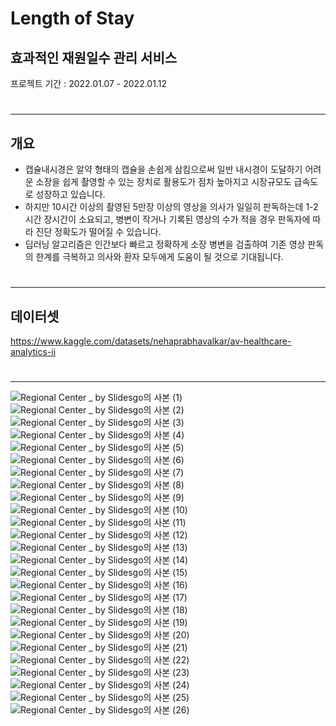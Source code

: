# Length of Stay
## 효과적인 재원일수 관리 서비스
프로젝트 기간 : 2022.01.07 - 2022.01.12
#
#
---
## 개요
* 캡슐내시경은 알약 형태의 캡슐을 손쉽게 삼킴으로써 일반 내시경이 도달하기 어려운 소장을 쉽게 촬영할 수 있는 장치로 활용도가 점차 높아지고 시장규모도 급속도로 성장하고 있습니다. 
* 하지만 10시간 이상의 촬영된 5만장 이상의 영상을 의사가 일일히 판독하는데 1-2시간 장시간이 소요되고, 병변이 작거나 기록된 영상의 수가 적을 경우 판독자에 따라 진단 정확도가 떨어질 수 있습니다. 
* 딥러닝 알고리즘은 인간보다 빠르고 정확하게 소장 병변을 검출하여 기존 영상 판독의 한계를 극복하고 의사와 환자 모두에게 도움이 될 것으로 기대됩니다.
#
---
## 데이터셋
https://www.kaggle.com/datasets/nehaprabhavalkar/av-healthcare-analytics-ii
#
---
![Regional Center _ by Slidesgo의 사본 (1)](https://user-images.githubusercontent.com/93903494/184843491-c8666307-6b57-4c74-896a-8e5656e3b02f.png)
![Regional Center _ by Slidesgo의 사본 (2)](https://user-images.githubusercontent.com/93903494/184843515-bb9d7e3b-f163-4159-86ed-85c0fe244324.png)
![Regional Center _ by Slidesgo의 사본 (3)](https://user-images.githubusercontent.com/93903494/184843526-e8d20bf0-7e65-49b7-9b8f-92a22bfd788f.png)
![Regional Center _ by Slidesgo의 사본 (4)](https://user-images.githubusercontent.com/93903494/184843538-add3b010-41bb-457e-b67e-13e4f9aa79b9.png)
![Regional Center _ by Slidesgo의 사본 (5)](https://user-images.githubusercontent.com/93903494/184843549-e7ac4185-fd8b-4432-8e43-def494ad1a99.png)
![Regional Center _ by Slidesgo의 사본 (6)](https://user-images.githubusercontent.com/93903494/184843566-08ecd71c-277f-4f67-b46e-2b28690c9362.png)
![Regional Center _ by Slidesgo의 사본 (7)](https://user-images.githubusercontent.com/93903494/184843607-797245ba-a705-44d7-9e66-e7eb78e2a0f7.png)
![Regional Center _ by Slidesgo의 사본 (8)](https://user-images.githubusercontent.com/93903494/184843614-faae8840-a2c4-4f67-9397-6925fe0a4dae.png)
![Regional Center _ by Slidesgo의 사본 (9)](https://user-images.githubusercontent.com/93903494/184843631-321e395f-a78e-447e-884e-10d0203c1761.png)
![Regional Center _ by Slidesgo의 사본 (10)](https://user-images.githubusercontent.com/93903494/184843652-3d8ff217-0b8a-4902-80c8-6e67da4584cc.png)
![Regional Center _ by Slidesgo의 사본 (11)](https://user-images.githubusercontent.com/93903494/184843670-f2379f68-4cd9-4c36-8181-cefeea916827.png)
![Regional Center _ by Slidesgo의 사본 (12)](https://user-images.githubusercontent.com/93903494/184843680-c7dd2a29-b593-4b2d-a72d-3d21261a9700.png)
![Regional Center _ by Slidesgo의 사본 (13)](https://user-images.githubusercontent.com/93903494/184843698-108e5db7-f5ba-4cf5-95d5-47b01df904a3.png)
![Regional Center _ by Slidesgo의 사본 (14)](https://user-images.githubusercontent.com/93903494/184843711-caabdabc-879b-4773-93ad-7f7c5c864900.png)
![Regional Center _ by Slidesgo의 사본 (15)](https://user-images.githubusercontent.com/93903494/184843724-03ecc11d-d5d9-4b6b-b2f9-bc16901b66b4.png)
![Regional Center _ by Slidesgo의 사본 (16)](https://user-images.githubusercontent.com/93903494/184843733-05597b1e-ed56-4ed1-8fd1-d10dde54284d.png)
![Regional Center _ by Slidesgo의 사본 (17)](https://user-images.githubusercontent.com/93903494/184843744-4c63b349-f434-4180-b00a-08cab433c1be.png)
![Regional Center _ by Slidesgo의 사본 (18)](https://user-images.githubusercontent.com/93903494/184843750-eacf9f35-41f2-495a-8969-b805429b9ab4.png)
![Regional Center _ by Slidesgo의 사본 (19)](https://user-images.githubusercontent.com/93903494/184843767-6e9dc3eb-09b4-418c-8b74-4d23f2fcb51b.png)
![Regional Center _ by Slidesgo의 사본 (20)](https://user-images.githubusercontent.com/93903494/184843780-9517b801-345c-4571-a99a-3cf79f983b34.png)
![Regional Center _ by Slidesgo의 사본 (21)](https://user-images.githubusercontent.com/93903494/184843797-097d43af-602f-45f1-8e66-b053143dd5f7.png)
![Regional Center _ by Slidesgo의 사본 (22)](https://user-images.githubusercontent.com/93903494/184843810-3ce2b4ad-1412-44b5-8bfc-5f3953221693.png)
![Regional Center _ by Slidesgo의 사본 (23)](https://user-images.githubusercontent.com/93903494/184843824-445a6590-2d01-4fcf-bdee-cb9ccdf2199b.png)
![Regional Center _ by Slidesgo의 사본 (24)](https://user-images.githubusercontent.com/93903494/184843837-f2cfb001-f362-40f6-99eb-9ccc9795087f.png)
![Regional Center _ by Slidesgo의 사본 (25)](https://user-images.githubusercontent.com/93903494/184843852-24e82b7e-4449-4dd0-bc66-d6d8ca4b495e.png)
![Regional Center _ by Slidesgo의 사본 (26)](https://user-images.githubusercontent.com/93903494/184843858-ee839096-40d8-4778-a578-334fae4ecf63.png)
